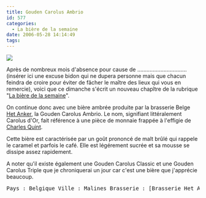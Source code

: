 ```yaml
---
title: Gouden Carolus Ambrio
id: 577
categories:
  - La bière de la semaine
date: 2006-05-28 14:14:49
tags:
---
```


![](/images/biere_de_la_semaine/gouden_carolus_ambrio.jpg)

Après de nombreux mois d'absence pour cause de ………………………….. (insérer ici une excuse bidon qui ne dupera personne mais que chacun feindra de croire pour éviter de fâcher le maître des lieux qui vous en remercie), voici que ce dimanche s'écrit un nouveau chapître de la rubrique "[La bière de la semaine](/La-biere-de-la-semaine)".

On continue donc avec une bière ambrée produite par la brasserie Belge [Het Anker](http://www.hetanker.be/), la Gouden Carolus Ambrio. Le nom, signifiant littéralement Carolus d'Or, fait référence à une pièce de monnaie frappée à l'effigie de [Charles Quint](http://fr.wikipedia.org/wiki/Charles_Quint).

Cette bière est caractérisée par un goût prononcé de malt brûlé qui rappele le caramel et parfois le café. Elle est légérement sucrée et sa mousse se dissipe assez rapidement.

A noter qu'il existe également une Gouden Carolus Classic et une Gouden Carolus Triple que je chroniquerai un jour car c'est une bière que j'apprécie beaucoup.
 <pre>Pays : Belgique Ville : Malines Brasserie : [Brasserie Het Anker](http://www.hetanker.be/) Type : Bière spéciale Taux d'alcool : 8% Fermentation : Haute</pre>